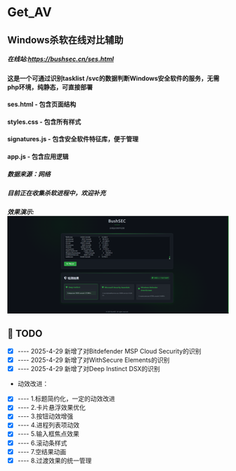 # Get_AV
## Windows杀软在线对比辅助
##### 在线站:https://bushsec.cn/ses.html
#### 这是一个可通过识别tasklist /svc的数据判断Windows安全软件的服务，无需php环境，纯静态，可直接部署
#### ses.html - 包含页面结构
#### styles.css - 包含所有样式
#### signatures.js - 包含安全软件特征库，便于管理
#### app.js - 包含应用逻辑
##### 数据来源：网络
##### 目前正在收集杀软进程中，欢迎补充
##### 效果演示:![av](https://raw.githubusercontent.com/BushANQ/Get_AV/master/V1.1.png)

## 📝 TODO
* [x] ---- 2025-4-29 新增了对Bitdefender MSP Cloud Security的识别
* [x] ---- 2025-4-29 新增了对WithSecure Elements的识别
* [x] ---- 2025-4-29 新增了对Deep lnstinct DSX的识别
* 动效改进：
* [x] ---- 1.标题简约化，一定的动效改进
* [x] ---- 2.卡片悬浮效果优化
* [x] ---- 3.按钮动效增强
* [x] ---- 4.进程列表项动效
* [x] ---- 5.输入框焦点效果
* [x] ---- 6.滚动条样式
* [x] ---- 7.空结果动画
* [x] ---- 8.过渡效果的统一管理

